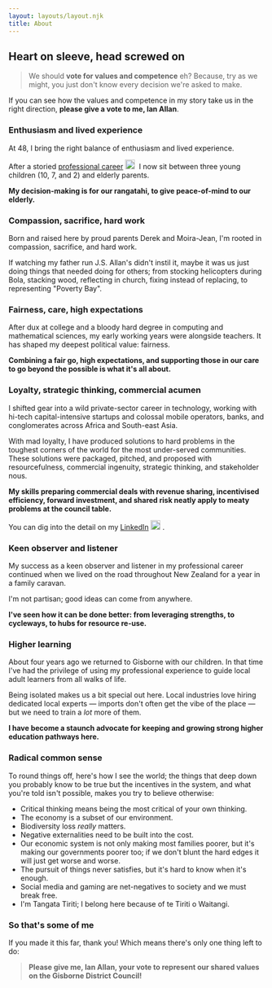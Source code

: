 ```yaml
---
layout: layouts/layout.njk
title: About
---
```


## Heart on sleeve, head screwed on

> We should **vote for values and competence** eh? Because, try as we might, you just don't know every decision we're asked to make.

If you can see how the values and competence in my story take us in the right direction, **please give a vote to me, Ian Allan**.

### Enthusiasm and lived experience

At 48, I bring the right balance of enthusiasm and lived experience.

After a storied <a href="https://www.linkedin.com/in/ianallan/" target="_blank" title="You can find all the details on my LinkedIn">professional career</a> <a href="https://www.linkedin.com/in/ianallan/" target="_blank" title="You can find all the details on my LinkedIn"><img src="../images/li-icon.png" style="width:1.2rem; padding-right: 4px;"></a> I now sit between three young children (10, 7, and 2) and elderly parents. 

**My decision-making is for our rangatahi, to give peace-of-mind to our elderly.**

### Compassion, sacrifice, hard work

Born and raised here by proud parents Derek and Moira-Jean, I'm rooted in compassion, sacrifice, and hard work. 

If watching my father run J.S. Allan's didn't instil it, maybe it was us just doing things that needed doing for others; from stocking helicopters during Bola, stacking wood, reflecting in church, fixing instead of replacing, to representing "Poverty Bay".

### Fairness, care, high expectations 

After dux at college and a bloody hard degree in computing and mathematical sciences, my early working years were alongside teachers. It has shaped my deepest political value: fairness. 

**Combining a fair go, high expectations, and supporting those in our care to go beyond the possible is what it's all about.**

### Loyalty, strategic thinking, commercial acumen

I shifted gear into a wild private-sector career in technology, working with hi-tech capital-intensive startups and colossal mobile operators, banks, and conglomerates across Africa and South-east Asia. 

With mad loyalty, I have produced solutions to hard problems in the toughest corners of the world for the most under-served communities. These solutions were packaged, pitched, and proposed with resourcefulness, commercial ingenuity, strategic thinking, and stakeholder nous.

**My skills preparing commercial deals with revenue sharing, incentivised efficiency, forward investment, and shared risk neatly apply to meaty problems at the council table.**

You can dig into the detail on my <a href="https://www.linkedin.com/in/ianallan/" target="_blank" title="You can find all the details on my LinkedIn">LinkedIn</a> <a href="https://www.linkedin.com/in/ianallan/" target="_blank" title="You can find all the details on my LinkedIn"><img src="../images/li-icon.png" style="width:1.2rem; padding-right: 4px;"></a>.

### Keen observer and listener

My success as a keen observer and listener in my professional career continued when we lived on the road throughout New Zealand for a year in a family caravan.

I'm not partisan; good ideas can come from anywhere. 

**I've seen how it can be done better: from leveraging strengths, to cycleways, to hubs for resource re-use.**

### Higher learning 

About four years ago we returned to Gisborne with our children. In that time I've had the privilege of using my professional experience to guide local adult learners from all walks of life. 

Being isolated makes us a bit special out here. Local industries love hiring dedicated local experts &mdash; imports don't often get the vibe of the place &mdash; but we need to train a *lot* more of them. 

**I have become a staunch advocate for keeping and growing strong higher education pathways here.**

### Radical common sense

To round things off, here's how I see the world; the things that deep down you probably know to be true but the incentives in the system, and what you're told isn't possible, makes you try to believe otherwise:

- Critical thinking means being the most critical of your own thinking.
- The economy is a subset of our environment.
- Biodiversity loss *really* matters.
- Negative externalities need to be built into the cost.
- Our economic system is not only making most families poorer, but it's making our governments poorer too; if we don't blunt the hard edges it will just get worse and worse.
- The pursuit of things never satisfies, but it's hard to know when it's enough.
- Social media and gaming are net-negatives to society and we must break free.
- I'm Tangata Tiriti; I belong here because of te Tiriti o Waitangi.

### So that's some of me

If you made it this far, thank you! Which means there's only one thing left to do: 

>**Please give me, Ian Allan, your vote to represent our shared values on the Gisborne District Council!**